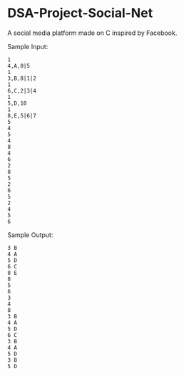 # DSA-Project-Social-Net
A social media platform made on C inspired by Facebook.

Sample Input:
```
1
4,A,0|5
1
3,B,8|1|2
1
6,C,2|3|4
1
5,D,10
1
8,E,5|6|7
5
4
5
4
8
4
6
2
8
5
2
6
5
2
4
5
6
```
Sample Output:
```
3 B
4 A
5 D
6 C
8 E
8
5
6
3
4
8
3 B
4 A
5 D
6 C
3 B
4 A
5 D
3 B
5 D
```
